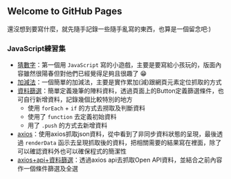 ## Welcome to GitHub Pages

還沒想到要寫什麼，就先隨手記錄一些隨手亂寫的東西，也算是一個留念吧:)

### JavaScript練習集
- [猜數字](https://ericla.github.io/guessNumber/)：第一個用 `JavaScript` 寫的小遊戲，主要是要寫給小孩玩的，版面內容雖然很陽春但對他們已經覺得足夠且很趣了 😁
- [加減法](https://github.com/eRicla/ericla.github.io/tree/main/add_%26_subtract)：一個簡單的加減法，主要是實作累加(減)跟網頁元素定位抓取的方式
- [資料篩選](https://ericla.github.io/datafilter/index.html)：簡單定義幾筆的陣料資料，透過頁面上的Button定義篩選條件，也可自行新增資料，記錄幾個比較特別的地方
    - 使用 `forEach` + `if` 的方式去撈取及判斷資料
    - 使用了 `function` 去定義初始資料
    - 用了 `.push` 的方式去新增資料
- [axios](https://github.com/eRicla/ericla.github.io/tree/main/axios_Getdate)：使用axios抓取json資料，從中看到了非同步資料狀態的呈現，最後透過 `renderData` 函示去呈現抓取後的資料，把相關需要的結果寫在裡面，除了可以確認資料外也可以確保程式的簡潔性
- [axios+api+資料篩選](https://github.com/eRicla/ericla.github.io/tree/main/api_datafilter)：透過axios api去抓取Open API資料，並結合之前內容作一個條件篩選及全選
